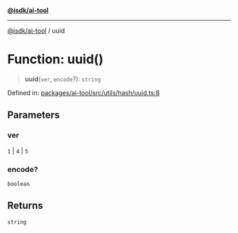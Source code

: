 [**@isdk/ai-tool**](../README.md)

***

[@isdk/ai-tool](../globals.md) / uuid

# Function: uuid()

> **uuid**(`ver`, `encode`?): `string`

Defined in: [packages/ai-tool/src/utils/hash/uuid.ts:8](https://github.com/isdk/ai-tool.js/blob/b0ee9498dddfa5222989cf00502bb34c601df743/src/utils/hash/uuid.ts#L8)

## Parameters

### ver

`1` | `4` | `5`

### encode?

`boolean`

## Returns

`string`
